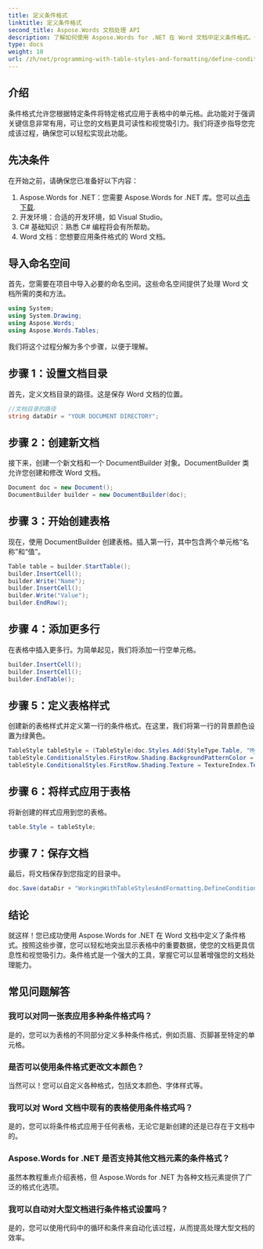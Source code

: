 ```yaml
---
title: 定义条件格式
linktitle: 定义条件格式
second_title: Aspose.Words 文档处理 API
description: 了解如何使用 Aspose.Words for .NET 在 Word 文档中定义条件格式。使用我们的指南增强文档的视觉吸引力和可读性。
type: docs
weight: 10
url: /zh/net/programming-with-table-styles-and-formatting/define-conditional-formatting/
---
```

## 介绍

条件格式允许您根据特定条件将特定格式应用于表格中的单元格。此功能对于强调关键信息非常有用，可让您的文档更具可读性和视觉吸引力。我们将逐步指导您完成该过程，确保您可以轻松实现此功能。

## 先决条件

在开始之前，请确保您已准备好以下内容：

1. Aspose.Words for .NET：您需要 Aspose.Words for .NET 库。您可以[点击下载](https://releases.aspose.com/words/net/).
2. 开发环境：合适的开发环境，如 Visual Studio。
3. C# 基础知识：熟悉 C# 编程将会有所帮助。
4. Word 文档：您想要应用条件格式的 Word 文档。

## 导入命名空间

首先，您需要在项目中导入必要的命名空间。这些命名空间提供了处理 Word 文档所需的类和方法。

```csharp
using System;
using System.Drawing;
using Aspose.Words;
using Aspose.Words.Tables;
```

我们将这个过程分解为多个步骤，以便于理解。

## 步骤 1：设置文档目录

首先，定义文档目录的路径。这是保存 Word 文档的位置。

```csharp
//文档目录的路径
string dataDir = "YOUR DOCUMENT DIRECTORY";
```

## 步骤 2：创建新文档

接下来，创建一个新文档和一个 DocumentBuilder 对象。DocumentBuilder 类允许您创建和修改 Word 文档。

```csharp
Document doc = new Document();
DocumentBuilder builder = new DocumentBuilder(doc);
```

## 步骤 3：开始创建表格

现在，使用 DocumentBuilder 创建表格。插入第一行，其中包含两个单元格“名称”和“值”。

```csharp
Table table = builder.StartTable();
builder.InsertCell();
builder.Write("Name");
builder.InsertCell();
builder.Write("Value");
builder.EndRow();
```

## 步骤 4：添加更多行

在表格中插入更多行。为简单起见，我们将添加一行空单元格。

```csharp
builder.InsertCell();
builder.InsertCell();
builder.EndTable();
```

## 步骤 5：定义表格样式

创建新的表格样式并定义第一行的条件格式。在这里，我们将第一行的背景颜色设置为绿黄色。

```csharp
TableStyle tableStyle = (TableStyle)doc.Styles.Add(StyleType.Table, "MyTableStyle1");
tableStyle.ConditionalStyles.FirstRow.Shading.BackgroundPatternColor = Color.GreenYellow;
tableStyle.ConditionalStyles.FirstRow.Shading.Texture = TextureIndex.TextureNone;
```

## 步骤 6：将样式应用于表格

将新创建的样式应用到您的表格。

```csharp
table.Style = tableStyle;
```

## 步骤 7：保存文档

最后，将文档保存到您指定的目录中。

```csharp
doc.Save(dataDir + "WorkingWithTableStylesAndFormatting.DefineConditionalFormatting.docx");
```

## 结论

就这样！您已成功使用 Aspose.Words for .NET 在 Word 文档中定义了条件格式。按照这些步骤，您可以轻松地突出显示表格中的重要数据，使您的文档更具信息性和视觉吸引力。条件格式是一个强大的工具，掌握它可以显著增强您的文档处理能力。

## 常见问题解答

### 我可以对同一张表应用多种条件格式吗？
是的，您可以为表格的不同部分定义多种条件格式，例如页眉、页脚甚至特定的单元格。

### 是否可以使用条件格式更改文本颜色？
当然可以！您可以自定义各种格式，包括文本颜色、字体样式等。

### 我可以对 Word 文档中现有的表格使用条件格式吗？
是的，您可以将条件格式应用于任何表格，无论它是新创建的还是已存在于文档中的。

### Aspose.Words for .NET 是否支持其他文档元素的条件格式？
虽然本教程重点介绍表格，但 Aspose.Words for .NET 为各种文档元素提供了广泛的格式化选项。

### 我可以自动对大型文档进行条件格式设置吗？
是的，您可以使用代码中的循环和条件来自动化该过程，从而提高处理大型文档的效率。